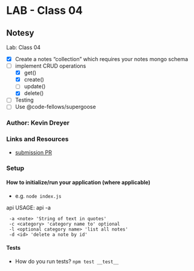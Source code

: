 # LAB - Class 04

## Notesy
Lab: Class 04
- [x] Create a notes “collection” which requires your notes mongo schema
- [ ] implement CRUD operations
  - [x] get()
  - [x] create()
  - [ ] update()
  - [x] delete()
- [ ] Testing
- [ ] Use @code-fellows/supergoose

### Author: Kevin Dreyer

### Links and Resources

- [submission PR](https://github.com/kevindreyer-CF401JSd/notes/pull/4)

### Setup

#### How to initialize/run your application (where applicable)

- e.g. `node index.js`

 api USAGE: api -a <text note>

     -a <note> 'String of text in quotes'
     -c <category> 'category name to' optional
     -l <optional category name> 'list all notes'
     -d <id> 'delete a note by id'

#### Tests

- How do you run tests?
    `npm test __test__`


